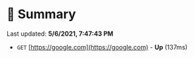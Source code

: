 # 📖 Summary
Last updated: **5/6/2021, 7:47:43 PM**

- `GET` [https://google.com](https://google.com) - **Up** (137ms)
